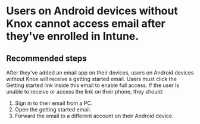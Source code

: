 <properties
	pageTitle="Users on Android devices without Knox cannot access email after they've enrolled in Intune."
	description="Users on Android devices without Knox cannot access email after they've enrolled in Intune."
	service="microsoft.intune"
	resource="intune"
	authors="mackie1604"
	displayOrder="6"
	selfHelpType="resource"
	supportTopicIds=""
	resourceTags="conditional_access_selfhelp"
	productPesIds=""
	cloudEnvironments="public"
/>

# Users on Android devices without Knox cannot access email after they've enrolled in Intune.

## **Recommended steps**

After they've added an email app on their devices, users on Android devices without Knox will receive a getting started email. Users must click the Getting started link inside this email to enable full access.  If the user is unable to receive or access the link on their phone, they should:

  1.  Sign in to their email from a PC. 
  2.  Open the getting started email.
  3.  Forward the email to a different account on their Android device.
